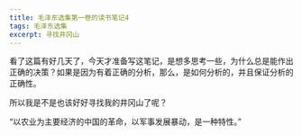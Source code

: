 ```yaml
---
title: 毛泽东选集第一卷的读书笔记4
tags: 毛泽东选集
excerpt: 寻找井冈山
---
```


看了这篇有好几天了，今天才准备写这笔记，是想多思考一些，为什么总是能作出正确的决策？如果是因为有着正确的分析，那么，是如何分析的，并且保证分析的正确性。

所以我是不是也该好好寻找我的井冈山了呢？

“以农业为主要经济的中国的革命，以军事发展暴动，是一种特性。”